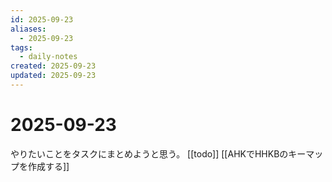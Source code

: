 ```yaml
---
id: 2025-09-23
aliases:
  - 2025-09-23
tags:
  - daily-notes
created: 2025-09-23
updated: 2025-09-23
---
```


# 2025-09-23

やりたいことをタスクにまとめようと思う。
[[todo]]
[[AHKでHHKBのキーマップを作成する]]
